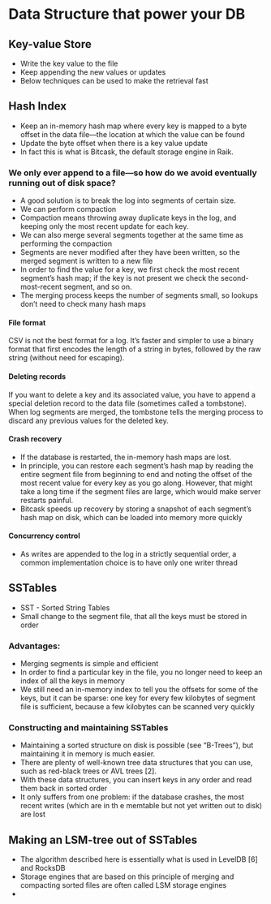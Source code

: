 # Data Structure that power your DB

## Key-value Store
* Write the key value to the file
* Keep appending the new values or updates
* Below techniques can be used to make the retrieval fast

## Hash Index
* Keep an in-memory hash map where every key is mapped to a byte offset in the data file—the location
at which the value can be found
* Update the byte offset when there is a key value update
* In fact this is what is Bitcask, the default storage
engine in Raik.

### We only ever append to a file—so how do we avoid eventually running out of disk space?
* A good solution is to break the log into segments of certain
size.
* We can perform compaction 
* Compaction means throwing away duplicate keys in the log, and keeping only the most 
recent update for each key.
* We can also merge several segments together at the same time as performing the compaction
* Segments are never modified after they have been written, so the merged segment is written to a new file
* In order to find the value for a key, we first check the 
most recent segment’s hash map; if the key is not present
we check the second-most-recent segment, and so on. 
* The merging process keeps the number of segments small, 
so lookups don’t need to check many hash maps

#### File format
CSV is not the best format for a log. It’s faster and simpler to use a
binary format that first encodes the length of a string in bytes,
followed by the raw string (without need for escaping).

#### Deleting records
If you want to delete a key and its associated value, you have to append a 
special deletion record to the data file (sometimes called a tombstone). 
When log segments are merged, the tombstone tells the merging process
to discard any previous values for the deleted key.

#### Crash recovery
* If the database is restarted, the in-memory hash maps are lost. 
* In principle, you can restore each segment’s hash map by reading the 
entire segment file from beginning to end and noting the offset of the
most recent value for every key as you go along. However, 
that might take a long time if the segment files are large, 
which would make server restarts painful. 
* Bitcask speeds up recovery by storing a snapshot of each segment’s hash map 
on disk, which can be loaded into memory more quickly

#### Concurrency control
* As writes are appended to the log in a strictly sequential order, 
a common implementation choice is to have only one writer thread

## SSTables
* SST - Sorted String Tables 
* Small change to the segment file, that all the keys must be
  stored in order 

### Advantages:
* Merging segments is simple and efficient
* In order to find a particular key in the file, you no longer need to keep an index of all the keys in memory
* We still need an in-memory index to tell you the 
offsets for some of the keys, but it can be sparse: 
one key for every few kilobytes of segment file is 
sufficient, because a few kilobytes can be scanned 
very quickly

### Constructing and maintaining SSTables
* Maintaining a sorted structure on disk is possible 
(see “B-Trees”), but maintaining it in memory is much easier.
* There are plenty of well-known tree data structures 
that you can use, such as red-black trees or AVL trees [2].
* With these data structures, you can insert keys in any
order and read them back in sorted order
* It only suffers from one problem: if the database crashes, the most recent writes (which are in th
e memtable but not yet written out to disk) are lost

## Making an LSM-tree out of SSTables
* The algorithm described here is essentially what is used in LevelDB [6] and RocksDB
* Storage engines that are based on this principle of merging and compacting sorted files are often called LSM storage engines
* 